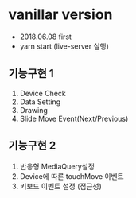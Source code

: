 # vanillar version 
- 2018.06.08 first
- yarn start (live-server 실행)

## 기능구현 1
1. Device Check
2. Data Setting
3. Drawing
4. Slide Move Event(Next/Previous)

## 기능구현 2
1. 반응형 MediaQuery설정 
2. Device에 따른 touchMove 이벤트 
3. 키보드 이벤트 설정 (접근성)

